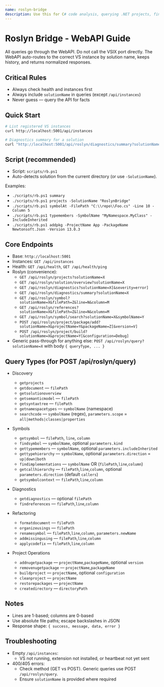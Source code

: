 ```yaml
---
name: roslyn-bridge
description: Use this for C# code analysis, querying .NET projects, finding symbols, getting diagnostics, or any Roslyn/semantic analysis tasks via the WebAPI gateway.
---
```


# Roslyn Bridge - WebAPI Guide

All queries go through the WebAPI. Do not call the VSIX port directly. The WebAPI auto-routes to the correct VS instance by solution name, keeps history, and returns normalized responses.

## Critical Rules

- Always check health and instances first
- Always include `solutionName` in queries (except `/api/instances`)
- Never guess — query the API for facts

## Quick Start

```bash
# List registered VS instances
curl http://localhost:5001/api/instances

# Diagnostics summary for a solution
curl "http://localhost:5001/api/roslyn/diagnostics/summary?solutionName=RoslynBridge"
```

## Script (recommended)

- Script: `scripts/rb.ps1`
- Auto-detects solution from the current directory (or use `-SolutionName`).

Examples:
- `./scripts/rb.ps1 summary`
- `./scripts/rb.ps1 projects -SolutionName "RoslynBridge"`
- `./scripts/rb.ps1 symbolAt -FilePath "C:\\repo\\Foo.cs" -Line 10 -Column 5`
- `./scripts/rb.ps1 typemembers -SymbolName "MyNamespace.MyClass" -IncludeInherited`
- `./scripts/rb.ps1 addpkg -ProjectName App -PackageName Newtonsoft.Json -Version 13.0.3`

## Core Endpoints

- Base: `http://localhost:5001`
- Instances: `GET /api/instances`
- Health: `GET /api/health`, `GET /api/health/ping`
- Roslyn (convenience):
  - `GET /api/roslyn/projects?solutionName=X`
  - `GET /api/roslyn/solution/overview?solutionName=X`
  - `GET /api/roslyn/diagnostics?solutionName=X[&severity=error]`
  - `GET /api/roslyn/diagnostics/summary?solutionName=X`
  - `GET /api/roslyn/symbol?solutionName=X&filePath=Z&line=N&column=M`
  - `GET /api/roslyn/references?solutionName=X&filePath=Z&line=N&column=M`
  - `GET /api/roslyn/symbol/search?solutionName=X&symbolName=Y`
  - `POST /api/roslyn/project/package/add?solutionName=X&projectName=Y&packageName=Z[&version=V]`
  - `POST /api/roslyn/project/build?solutionName=X&projectName=Y[&configuration=Debug]`
- Generic pass-through for anything else: `POST /api/roslyn/query?solutionName=X` with body `{ queryType, ... }`

## Query Types (for POST /api/roslyn/query)

- Discovery
  - `getprojects`
  - `getdocument` — `filePath`
  - `getsolutionoverview`
  - `getsemanticmodel` — `filePath`
  - `getsyntaxtree` — `filePath`
  - `getnamespacetypes` — `symbolName` (namespace)
  - `searchcode` — `symbolName` (regex), `parameters.scope` = `all|methods|classes|properties`

- Symbols
  - `getsymbol` — `filePath`, `line`, `column`
  - `findsymbol` — `symbolName`, optional `parameters.kind`
  - `gettypemembers` — `symbolName`, optional `parameters.includeInherited`
  - `gettypehierarchy` — `symbolName`, optional `parameters.direction` = `up|down|both`
  - `findimplementations` — `symbolName` OR (`filePath`,`line`,`column`)
  - `getcallhierarchy` — `filePath`,`line`,`column`, optional `parameters.direction` (default `callers`)
  - `getsymbolcontext` — `filePath`,`line`,`column`

- Diagnostics
  - `getdiagnostics` — optional `filePath`
  - `findreferences` — `filePath`,`line`,`column`

- Refactoring
  - `formatdocument` — `filePath`
  - `organizeusings` — `filePath`
  - `renamesymbol` — `filePath`,`line`,`column`, `parameters.newName`
  - `addmissingusing` — `filePath`,`line`,`column`
  - `applycodefix` — `filePath`,`line`,`column`

- Project Operations
  - `addnugetpackage` — `projectName`,`packageName`, optional `version`
  - `removenugetpackage` — `projectName`,`packageName`
  - `buildproject` — `projectName`, optional `configuration`
  - `cleanproject` — `projectName`
  - `restorepackages` — `projectName`
  - `createdirectory` — `directoryPath`

## Notes

- Lines are 1-based; columns are 0-based
- Use absolute file paths; escape backslashes in JSON
- Response shape: `{ success, message, data, error }`

## Troubleshooting

- Empty `/api/instances`:
  - VS not running, extension not installed, or heartbeat not yet sent
- 400/405 errors:
  - Check method (GET vs POST). Generic queries use POST `/api/roslyn/query`.
  - Ensure `solutionName` is provided where required
